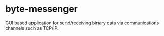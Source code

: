 # byte-messenger
GUI based application for send/receiving binary data via communications channels such as TCP/IP.
